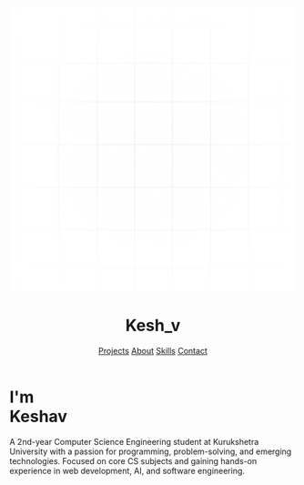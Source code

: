 <!DOCTYPE html>
<html lang="en">
<head>
    <meta charset="UTF-8">
    <meta name="viewport" content="width=device-width, initial-scale=1.0">
    <title>Document</title>
    <link rel="stylesheet" href="style.css">
      <link rel="stylesheet" href="https://unpkg.com/aos@next/dist/aos.css" />
</head>
<body>
    <img class="image_gradient" src="gradient.png" alt="gradient"> 
    <div class="layer_blur"></div>
    <div class="container">
        <header class="nav_box">
            <h1 data-aos="fade-down" data-aos-duration= "1500" class="logo">Kesh_v</h1>
            <nav>
                <a data-aos="fade-down" data-aos-duration= "1500"  href="#">Projects</a>
                <a data-aos="fade-down" data-aos-duration= "2000"  href="#">About</a>
                <a data-aos="fade-down" data-aos-duration= "2500"  href="#">Skills</a>
                <a data-aos="fade-down" data-aos-duration= "3000"  href="#">Contact</a>
            </nav>
        </header>
       <main>
        <div class="content">
              <h1 data-aos="fade-zoom-in"
     data-aos-easing="ease-in-back"
     data-aos-delay="300"
     data-aos-offset="0" data-aos-duration= "2000">I'm<br>Keshav</h1>
                <p data-aos="fade-zoom-in"
     data-aos-easing="ease-in-back"
     data-aos-delay="300"
     data-aos-offset="0" data-aos-duration= "2000" class="description">A 2nd-year Computer Science Engineering student at Kurukshetra University with a passion for programming, problem-solving, and emerging technologies. Focused on core CS subjects and gaining hands-on experience in web development, AI, and software engineering.
        </div>
       </div>
       </main>
        <spline-viewer data-aos="fade-zoom-in"
     data-aos-easing="ease-in-back"
     data-aos-delay="300"
     data-aos-offset="0" data-aos-duration= "2500" class="robo_3d" loading-anim-type="spinner-small-dark" url="https://prod.spline.design/llawedKZD4FPrQHM/scene.splinecode"></spline-viewer>
    </div>
    <script type="module" src="https://unpkg.com/@splinetool/viewer@1.10.22/build/spline-viewer.js"></script>


  <script src="https://unpkg.com/aos@next/dist/aos.js"></script>
  <script>
    AOS.init();
  </script>
</body>
</html>
